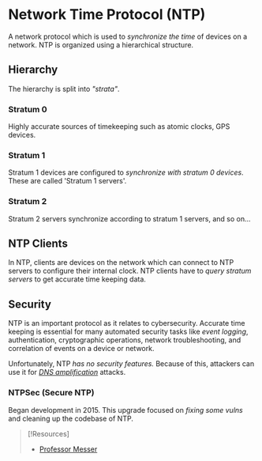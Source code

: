 
# Network Time Protocol (NTP)
A network protocol which is used to *synchronize the time* of devices on a network. NTP is organized using a hierarchical structure.
## Hierarchy
The hierarchy is split into *"strata"*.
### Stratum 0
Highly accurate sources of timekeeping such as atomic clocks, GPS devices.
### Stratum 1
Stratum 1 devices are configured to *synchronize with stratum 0 devices*. These are called 'Stratum 1 servers'.
### Stratum 2
Stratum 2 servers synchronize according to stratum 1 servers, and so on...
## NTP Clients
In NTP, clients are devices on the network which can connect to NTP servers to configure their internal clock. NTP clients have to *query stratum servers* to get accurate time keeping data.
## Security
NTP is an important protocol as it relates to cybersecurity. Accurate time keeping is essential for many automated security tasks like *event logging*, authentication, cryptographic operations, network troubleshooting, and correlation of events on a device or network.

Unfortunately, NTP *has no security features.* Because of this, attackers can use it for *[DNS amplification](../../cybersecurity/TTPs/exploitation/DNS-amplification.md)* attacks.
### NTPSec (Secure NTP)
Began development in 2015. This upgrade focused on *fixing some vulns* and cleaning up the codebase of NTP.

> [!Resources]
> - [Professor Messer](https://www.youtube.com/watch?v=yuXK_Jyosus&list=PLG49S3nxzAnkL2ulFS3132mOVKuzzBxA8&index=101)